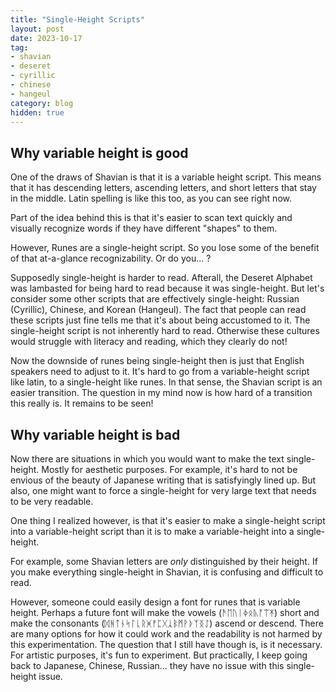 ```yaml
---
title: "Single-Height Scripts"
layout: post
date: 2023-10-17
tag:
- shavian
- deseret
- cyrillic
- chinese
- hangeul
category: blog
hidden: true
---
```


## Why variable height is good

One of the draws of Shavian is that it is a variable height script. This means that it has descending letters, ascending letters, and short letters that stay in the middle. Latin spelling is like this too, as you can see right now.

Part of the idea behind this is that it's easier to scan text quickly and visually recognize words if they have different "shapes" to them. 

However, Runes are a single-height script. So you lose some of the benefit of that at-a-glance recognizability. Or do you... ?

Supposedly single-height is harder to read. Afterall, the Deseret Alphabet was lambasted for being hard to read because it was single-height. But let's consider some other scripts that are effectively single-height: Russian (Cyrillic), Chinese, and Korean (Hangeul). The fact that people can read these scripts just fine tells me that it's about being accustomed to it. The single-height script is not inherently hard to read. Otherwise these cultures would struggle with literacy and reading, which they clearly do not!

Now the downside of runes being single-height then is just that English speakers need to adjust to it. It's hard to go from a variable-height script like latin, to a single-height like runes. In that sense, the Shavian script is an easier transition. The question in my mind now is how hard of a transition this really is. It remains to be seen!

## Why variable height is bad

Now there are situations in which you would want to make the text single-height. Mostly for aesthetic purposes. For example, it's hard to not be envious of the beauty of Japanese writing that is satisfyingly lined up. But also, one might want to force a single-height for very large text that needs to be very readable.

One thing I realized however, is that it's easier to make a single-height script into a variable-height script than it is to make a variable-height into a single-height. 

For example, some Shavian letters are *only* distinguished by their height. If you make everything single-height in Shavian, it is confusing and difficult to read.

However, someone could easily design a font for runes that is variable height. Perhaps a future font will make the vowels (ᚫᛖᚢᛁᛄᛟᚣᚩᛠᛡ) short and make the consonants (ᛞᚻᛏᚾᛋᛚᚳᚱᚸᚠᛈᚷᛣᛒᛗᚹᚦᛉᛝᛇ) ascend or descend. There are many options for how it could work and the readability is not harmed by this experimentation. The question that I still have though is, is it necessary. For artistic purposes, it's fun to experiment. But practically, I keep going back to Japanese, Chinese, Russian... they have no issue with this single-height issue.

